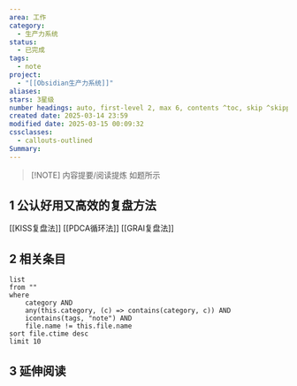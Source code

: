 ```yaml
---
area: 工作
category:
  - 生产力系统
status:
  - 已完成
tags:
  - note
project:
  - "[[Obsidian生产力系统]]"
aliases: 
stars: 3星级
number headings: auto, first-level 2, max 6, contents ^toc, skip ^skipped, start-at 1, _.1.1
created date: 2025-03-14 23:59
modified date: 2025-03-15 00:09:32
cssclasses:
  - callouts-outlined
Summary: 
---
```


> [!NOTE] 内容提要/阅读提炼
> 如题所示

## 1 公认好用又高效的复盘方法
[[KISS复盘法]]
[[PDCA循环法]]
[[GRAI复盘法]]

## 2 相关条目
```dataview
list
from ""
where 
    category AND
    any(this.category, (c) => contains(category, c)) AND
    icontains(tags, "note") AND
    file.name != this.file.name
sort file.ctime desc
limit 10
```

## 3 延伸阅读





